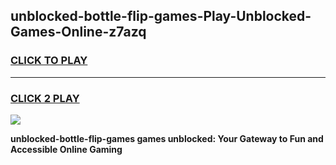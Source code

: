 
## unblocked-bottle-flip-games-Play-Unblocked-Games-Online-z7azq
<h3>
<a href="https://premium76.site?title=unblocked-bottle-flip-games&ref=24A">CLICK TO PLAY</a></h3>
<hr>

<h3>
<a href="https://premium76.site?title=unblocked-bottle-flip-games&ref=24A">CLICK 2 PLAY</a>
  
</h3>

<a href="https://premium76.site?title=unblocked-bottle-flip-games&ref=24A"><img src="https://clearcache.store/games.png"></a>


**unblocked-bottle-flip-games games unblocked: Your Gateway to Fun and Accessible Online Gaming**
